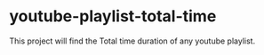 # youtube-playlist-total-time
This project will find the Total time duration of any youtube playlist.
